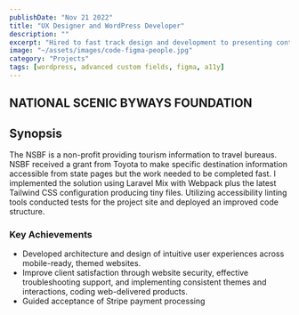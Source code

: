 ```yaml
---
publishDate: "Nov 21 2022"
title: "UX Designer and WordPress Developer"
description: ""
excerpt: "Hired to fast track design and development to presenting continously updated data."
image: "~/assets/images/code-figma-people.jpg"
category: "Projects"
tags: [wordpress, advanced custom fields, figma, a11y]
---
```


## NATIONAL SCENIC BYWAYS FOUNDATION

## Synopsis

The NSBF is a non-profit providing tourism information to travel bureaus. NSBF received a grant from Toyota to make specific destination information accessible from state pages but the work needed to be completed fast. I implemented the solution using Laravel Mix with Webpack plus the latest Tailwind CSS configuration producing tiny files. Utilizing accessibility linting tools conducted tests for the project site and deployed an improved code structure.

### Key Achievements

- Developed architecture and design of intuitive user experiences across mobile-ready, themed websites.
- Improve client satisfaction through website security, effective troubleshooting support, and implementing consistent themes and interactions, coding web-delivered products.
- Guided acceptance of  Stripe payment processing
